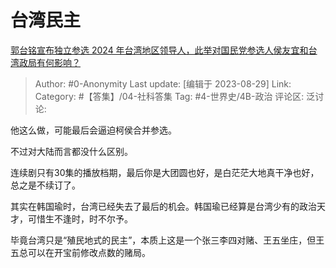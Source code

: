 # 台湾民主
[郭台铭宣布独立参选 2024 年台湾地区领导人，此举对国民党参选人侯友宜和台湾政局有何影响？](https://www.zhihu.com/question/619477836/answer/3185981982)

> Author: #0-Anonymity
> Last update: [编辑于 2023-08-29]
> Link:
> Category: #【答集】/04-社科答集
> Tag: #4-世界史/4B-政治
> 评论区:
> 泛讨论:

他这么做，可能最后会逼迫柯侯合并参选。

不过对大陆而言都没什么区别。

连续剧只有30集的播放档期，最后你是大团圆也好，是白茫茫大地真干净也好，总之是不续订了。

其实在韩国瑜时，台湾已经失去了最后的机会。韩国瑜已经算是台湾少有的政治天才，可惜生不逢时，时不尔予。

毕竟台湾只是“殖民地式的民主”，本质上这是一个张三李四对赌、王五坐庄，但王五总可以在开宝前修改点数的赌局。
